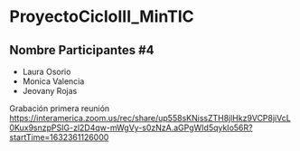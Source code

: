 # ProyectoCicloIII_MinTIC

## Nombre Participantes #4
* Laura Osorio 
* Monica Valencia
* Jeovany Rojas

Grabación primera reunión
https://interamerica.zoom.us/rec/share/up558sKNissZTH8jlHkz9VCP8jiVcL0Kux9snzpPSIG-zl2D4qw-mWgVy-s0zNzA.aGPgWId5qykIo56R?startTime=1632361126000
